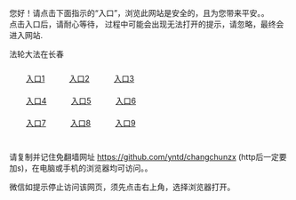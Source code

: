 您好！请点击下面指示的“入口”，浏览此网站是安全的，且为您带来平安。。 <br/>
点击入口后，请耐心等待， 过程中可能会出现无法打开的提示，请忽略，最终会进入网站. </br>

法轮大法在长春<br/>
<div style="padding:10px"><a style="margin:20px" target="_blank" href="https://d1vsifqnefyxht.cloudfront.net/2Qpsp?dxclqli" id="ccLink1" rel="nofollow">入口1</a> <a target="_blank" style="margin:20px" href="https://d3fnr0qoumjenr.cloudfront.net/2Qpsp?cdezz" id="ccLink2" rel="nofollow">入口2</a> <a style="margin:20px" target="_blank" href="https://d1jhtgbwjwtnj7.cloudfront.net/2Qpsp?mwwilbq" id="ccLink3" rel="nofollow">入口3</a></div>

<div style="padding:10px" ><a style="margin:20px" target="_blank" href="https://d1vsifqnefyxht.cloudfront.net/2Qpsp?dxclqli" id="ccLink4" rel="nofollow">入口4</a> <a style="margin:20px" href="https://d3fnr0qoumjenr.cloudfront.net/2Qpsp?cdezz" target="_blank" id="ccLink5" rel="nofollow">入口5</a> <a style="margin:20px" href="https://d1jhtgbwjwtnj7.cloudfront.net/2Qpsp?mwwilbq" target="_blank" id="ccLink6" rel="nofollow">入口6</a></div>

<div style="padding:10px"><a style="margin:20px" target="_blank" href="https://d1vsifqnefyxht.cloudfront.net/2Qpsp?dxclqli" id="ccLink7" rel="nofollow">入口7</a> <a style="margin:20px" href="https://d3fnr0qoumjenr.cloudfront.net/2Qpsp?cdezz" target="_blank" id="ccLink8" rel="nofollow">入口8</a> <a style="margin:20px" target="_blank" href="https://d1jhtgbwjwtnj7.cloudfront.net/2Qpsp?mwwilbq" id="ccLink9" rel="nofollow">入口9</a></div>

<br/>



请复制并记住免翻墙网址 https://github.com/yntd/changchunzx (http后一定要加s)，在电脑或手机的浏览器均可访问。。<br/>

微信如提示停止访问该网页，须先点击右上角，选择浏览器打开。
